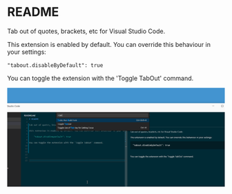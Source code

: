# README

Tab out of quotes, brackets, etc for Visual Studio Code.

This extension is enabled by default. You can override this behaviour in your settings:

    "tabout.disableByDefault": true
	
You can toggle the extension with the 'Toggle TabOut' command. 

<img src="/images/tabout-command.gif">



